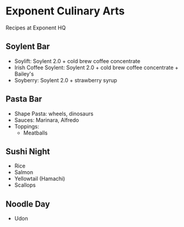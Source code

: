 # Exponent Culinary Arts
Recipes at Exponent HQ

## Soylent Bar

- Soylift: Soylent 2.0 + cold brew coffee concentrate
- Irish Coffee Soylent: Soylent 2.0 + cold brew coffee concentrate + Bailey's
- Soyberry: Soylent 2.0 + strawberry syrup

## Pasta Bar

- Shape Pasta: wheels, dinosaurs
- Sauces: Marinara, Alfredo
- Toppings:
  - Meatballs

## Sushi Night

- Rice
- Salmon
- Yellowtail (Hamachi)
- Scallops

## Noodle Day

- Udon
